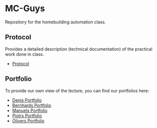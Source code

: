 # MC-Guys
Repository for the homebuilding automation class.

## Protocol
Provides a detailed description (technical documentation) of the practical work done in class.
* [Protocol](Protocol/Protocol.md)

## Portfolio
To provide our own view of the lecture, you can find our portfolios here:
* [Denis Portfolio](Portfolios/Denis%20Sivak/portfolio.md)
* [Bernhards Portfolio](Portfolios/Bernhard%20Hiesl/portfolio.md)
* [Manuels Portfolio](Portfolios/Manuel%20Mühlschuster/portfolio.md)
* [Piotrs Portfolio](Portfolios/Piotr%20Swietek/portfolio.md)
* [Olivers Portfolio](Portfolios/Oliver%20Barth/portfolio.md)
